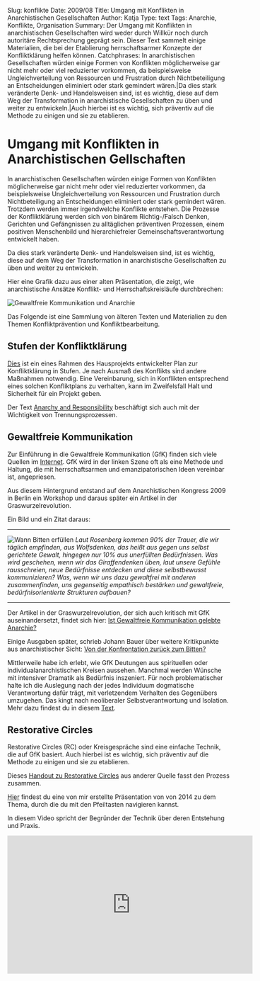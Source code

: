 Slug: konflikte
Date: 2009/08
Title: Umgang mit Konflikten in Anarchistischen Gesellschaften
Author: Katja
Type: text
Tags: Anarchie, Konflikte, Organisation
Summary: Der Umgang mit Konflikten in anarchistischen Gesellschaften wird weder durch Willkür noch durch autoritäre Rechtsprechung geprägt sein. Dieser Text sammelt einige Materialien, die bei der Etablierung herrschaftsarmer Konzepte der Konfliktklärung helfen können.
Catchphrases: In anarchistischen Gesellschaften würden einige Formen von Konflikten möglicherweise gar nicht mehr oder viel reduzierter vorkommen, da beispielsweise Ungleichverteilung von Ressourcen und Frustration durch Nichtbeteiligung an Entscheidungen eliminiert oder stark gemindert wären.|Da dies stark veränderte Denk- und Handelsweisen sind, ist es wichtig, diese auf dem Weg der Transformation in anarchistische Gesellschaften zu üben und weiter zu entwickeln.|Auch hierbei ist es wichtig, sich präventiv auf die Methode zu einigen und sie zu etablieren.

# Umgang mit Konflikten in Anarchistischen Gellschaften

In anarchistischen Gesellschaften würden einige Formen von Konflikten möglicherweise gar nicht mehr oder viel reduzierter vorkommen, da beispielsweise Ungleichverteilung von Ressourcen und Frustration durch Nichtbeteiligung an Entscheidungen eliminiert oder stark gemindert wären. Trotzdem werden immer irgendwelche Konflikte entstehen. Die Prozesse der Konfliktklärung werden sich von binärem Richtig-/Falsch Denken, Gerichten und Gefängnissen zu alltäglichen präventiven Prozessen, einem positiven Menschenbild und hierarchiefreier Gemeinschaftsverantwortung entwickelt haben.

Da dies stark veränderte Denk- und Handelsweisen sind, ist es wichtig, diese auf dem Weg der Transformation in anarchistische Gesellschaften zu üben und weiter zu entwickeln.

Hier eine Grafik dazu aus einer alten Präsentation, die zeigt, wie anarchistische Ansätze Konflikt- und Herrschaftskreisläufe durchbrechen:

<img src="/images/a_gfk.jpg" alt="Gewaltfreie Kommunikation und Anarchie">

Das Folgende ist eine Sammlung von älteren Texten und Materialien zu den Themen Konfliktprävention und Konfliktbearbeitung.

## Stufen der Konfliktklärung

<a href="/documents/konfliktklaerung.pdf" target="__blank">Dies</a> ist ein eines Rahmen des Hausprojekts entwickelter Plan zur Konfliktklärung in Stufen. Je nach Ausmaß des Konflikts sind andere Maßnahmen notwendig. Eine Vereinbarung, sich in Konflikten entsprechend eines solchen Konfliktplans zu verhalten, kann im Zweifelsfall Halt und Sicherheit für ein Projekt geben.

Der Text [Anarchy and Responsibility](/en/texts/responsibility/) beschäftigt sich auch mit der Wichtigkeit von Trennungsprozessen.

## Gewaltfreie Kommunikation

Zur Einführung in die Gewaltfreie Kommunikation (GfK) finden sich viele Quellen im <a href="https://de.wikipedia.org/wiki/Gewaltfreie_Kommunikation" target="__blank">Internet</a>. GfK wird in der linken Szene oft als eine Methode und Haltung, die mit herrschaftsarmen und emanzipatorischen Ideen vereinbar ist, angepriesen.

Aus diesem Hintergrund entstand auf dem Anarchistischen Kongress 2009 in Berlin ein Workshop und daraus später ein Artikel in der Graswurzelrevolution.

Ein Bild und ein Zitat daraus:

---

<img src="/images/bittecheck.png" alt="Wann Bitten erfüllen">

<cite>
Laut Rosenberg kommen 90% der Trauer, die wir täglich empfinden, aus
Wolfsdenken, das heißt aus gegen uns selbst gerichtete Gewalt, hingegen nur
10% aus unerfüllten Bedürfnissen. Was wird geschehen, wenn wir das
Giraffendenken üben, laut unsere Gefühle rausschreien, neue Bedürfnisse
entdecken und diese selbstbewusst kommunizieren? Was, wenn wir uns dazu
gewaltfrei mit anderen zusammenfinden, uns gegenseitig empathisch bestärken
und gewaltfreie, bedürfnisorientierte Strukturen aufbauen?
</cite>

---

Der Artikel in der Graswurzelrevolution, der sich auch kritisch mit GfK auseinandersetzt, findet sich hier: <a href="https://www.graswurzel.net/gwr/2009/09/ist-gewaltfreie-kommunikation-gelebte-anarchie" target="__blank">Ist Gewaltfreie Kommunikation gelebte Anarchie?</a>

Einige Ausgaben später, schrieb Johann Bauer über weitere Kritikpunkte aus anarchistischer Sicht: <a href="https://www.graswurzel.net/gwr/2010/01/von-der-konfrontation-zuruck-zum-bitten" target="__blank">Von der Konfrontation zurück zum Bitten?</a>

Mittlerweile habe ich erlebt, wie GfK Deutungen aus spirituellen oder individualanarchistischen Kreisen aussehen. Manchmal werden Wünsche mit intensiver Dramatik als Bedürfnis inszeniert. Für noch problematischer halte ich die Auslegung nach der jedes Individuum dogmatische Verantwortung dafür trägt, mit verletzendem Verhalten des Gegenübers umzugehen. Das kingt nach neoliberaler Selbstverantwortung und Isolation. Mehr dazu findest du in diesem [Text](/texte/eso/).


## Restorative Circles

Restorative Circles (RC) oder Kreisgespräche sind eine einfache Technik, die auf GfK basiert. Auch hierbei ist es wichtig, sich präventiv auf die Methode zu einigen und sie zu etablieren.

Dieses <a href="/documents/rc-handout.pdf" target="__blank">Handout zu Restorative Circles</a> aus anderer Quelle fasst den Prozess zusammen.

<a href="/documents/kreis_gespraeche_2.svg" target="__blank">Hier</a> findest du eine von mir erstellte Präsentation von von 2014 zu dem Thema, durch die du mit den Pfeiltasten navigieren kannst.

In diesem Video spricht der Begründer der Technik über deren Entstehung und Praxis.

<iframe src="https://player.vimeo.com/video/7938621?portrait=0" width="555" height="312" frameborder="0" webkitallowfullscreen mozallowfullscreen allowfullscreen></iframe>

